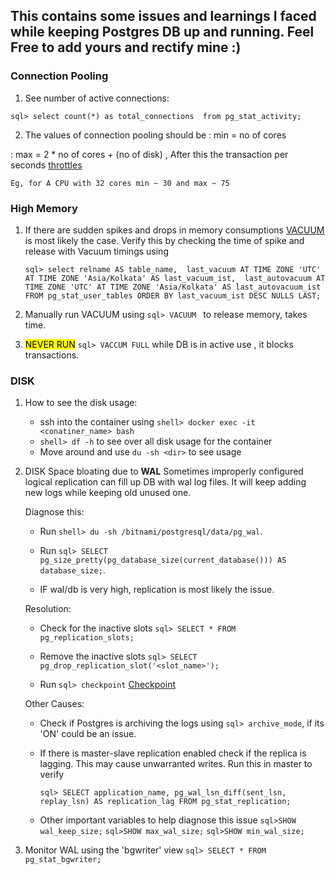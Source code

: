 ## This contains some issues and learnings I faced while keeping Postgres DB up and running. Feel Free to add yours and rectify mine :) 


### Connection Pooling
1.  See number of active connections:

`sql>
select count(*) as total_connections  from pg_stat_activity;
`


2. The values of connection pooling should be
: min = no of cores

: max = 2 * no of cores + (no of disk) , After this the transaction per seconds [throttles](https://github.com/brettwooldridge/HikariCP/wiki/About-Pool-Sizing)
    
    Eg, for A CPU with 32 cores min ~ 30 and max ~ 75


### High Memory
1. If there are sudden spikes and drops in memory consumptions [VACUUM](https://www.postgresql.org/docs/current/sql-vacuum.html) is most likely the case. 
    Verify this by checking the time of spike and release with Vacuum timings using

    `sql>
    select relname AS table_name, 
       last_vacuum AT TIME ZONE 'UTC' AT TIME ZONE 'Asia/Kolkata' AS last_vacuum_ist, 
       last_autovacuum AT TIME ZONE 'UTC' AT TIME ZONE 'Asia/Kolkata' AS last_autovacuum_ist
        FROM pg_stat_user_tables
        ORDER BY last_vacuum_ist DESC NULLS LAST;
    `

   
3.    Manually run VACUUM using `sql> VACUUM ` to release memory, takes time. 
4.    <mark>NEVER RUN</mark> `sql> VACCUM FULL` while DB is in active use , it blocks transactions.


### DISK
1. How to see the disk usage:
    - ssh into the container using `shell> docker exec -it <conatiner_name> bash`
    - `shell> df -h` to see over all disk usage for the container
    - Move around and use `du -sh <dir>` to see usage
   
2. DISK Space bloating due to **WAL**
   Sometimes improperly configured logical replication can fill up DB with wal log files.
   It will keep adding new logs while keeping old unused one.


   Diagnose this:
   
   - Run `shell> du -sh /bitnami/postgresql/data/pg_wal`.

   - Run `sql> SELECT pg_size_pretty(pg_database_size(current_database())) AS database_size;`.

   - IF  wal/db is very high, replication is most likely the issue.

   
   Resolution:
   
   - Check for the inactive slots `sql> SELECT * FROM pg_replication_slots;`

   - Remove the inactive slots `sql> SELECT pg_drop_replication_slot('<slot_name>');`

   - Run `sql> checkpoint` [Checkpoint](https://www.cybertec-postgresql.com/en/postgresql-what-is-a-checkpoint/)
   
   Other Causes:
   
   - Check if Postgres is archiving the logs using `sql> archive_mode`, if its 'ON' could be an issue.

   - If there is master-slave replication enabled check if the replica is lagging.
     This may cause unwarranted writes. Run this in master to verify

     `sql> SELECT application_name, pg_wal_lsn_diff(sent_lsn, replay_lsn) AS replication_lag FROM pg_stat_replication;`

   
   - Other important variables to help diagnose this issue
      `sql>SHOW wal_keep_size;`
      `sql>SHOW max_wal_size;`
      `sql>SHOW min_wal_size;`

     
4. Monitor WAL using the 'bgwriter' view
    `sql> SELECT * FROM pg_stat_bgwriter;`







